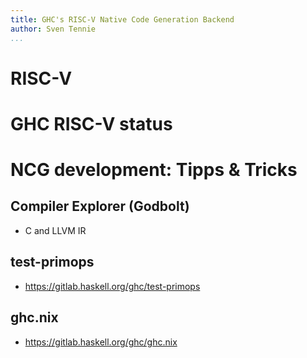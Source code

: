 ```yaml
---
title: GHC's RISC-V Native Code Generation Backend
author: Sven Tennie
...
```


# RISC-V

# GHC RISC-V status

# NCG development: Tipps & Tricks

## Compiler Explorer (Godbolt)

- C and LLVM IR

## test-primops

- https://gitlab.haskell.org/ghc/test-primops

## ghc.nix

- https://gitlab.haskell.org/ghc/ghc.nix
